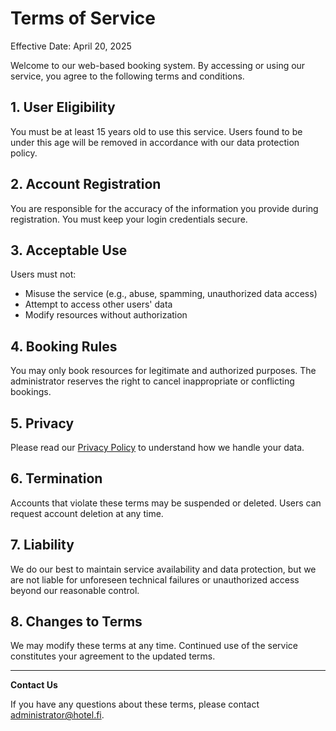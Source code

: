 # Terms of Service

Effective Date: April 20, 2025

Welcome to our web-based booking system. By accessing or using our service, you agree to the following terms and conditions.

## 1. User Eligibility

You must be at least 15 years old to use this service. Users found to be under this age will be removed in accordance with our data protection policy.

## 2. Account Registration

You are responsible for the accuracy of the information you provide during registration. You must keep your login credentials secure.

## 3. Acceptable Use

Users must not:
- Misuse the service (e.g., abuse, spamming, unauthorized data access)
- Attempt to access other users' data
- Modify resources without authorization

## 4. Booking Rules

You may only book resources for legitimate and authorized purposes. The administrator reserves the right to cancel inappropriate or conflicting bookings.

## 5. Privacy

Please read our [Privacy Policy](/privacypolicy) to understand how we handle your data.

## 6. Termination

Accounts that violate these terms may be suspended or deleted. Users can request account deletion at any time.

## 7. Liability

We do our best to maintain service availability and data protection, but we are not liable for unforeseen technical failures or unauthorized access beyond our reasonable control.

## 8. Changes to Terms

We may modify these terms at any time. Continued use of the service constitutes your agreement to the updated terms.

---

**Contact Us**

If you have any questions about these terms, please contact administrator@hotel.fi.
